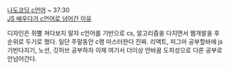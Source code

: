 [나도코딩 c언어](https://www.youtube.com/watch?v=q6fPjQAzll8) ~ 37:30<br>
[JS 배우다가 c언어로 넘어간 이유](https://humonnom.tistory.com/entry/JS%EC%9E%90%EB%B0%94%EA%B7%B8%ED%81%AC%EB%A6%BD%ED%8A%B8%EB%B0%B0%EC%9A%B0%EB%8B%A4%EA%B0%80-C%EC%96%B8%EC%96%B4%EB%A1%9C-%EB%84%98%EC%96%B4%EA%B0%94%EC%8A%B5%EB%8B%88%EB%8B%A4-%EC%BD%94%EB%94%A9-%EC%B2%98%EC%9D%8C-%EB%B0%B0%EC%9A%B0%EC%8B%9C%EB%8A%94-%EB%B6%84%EA%BB%98-%EC%96%B8%EC%96%B4%EC%B6%94%EC%B2%9C)

디자인은 쥐뿔 쳐다보지 말자 c언어를 기반으로 cs, 알고리즘을 다지면서 웹개발을 후순위로 두기로 했다.
일단 주말동안 c랭 마스터한다 진짜.
리액트, 피그마 공부할바에 js 기반다지기, 노션, 깃허브 공부하자
이제 여기서 더이상 안바꿈 도피성으로 다른 공부로 안넘어간다.